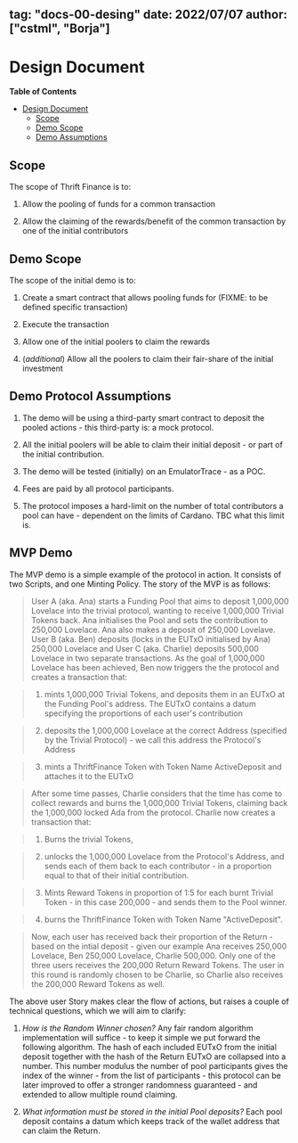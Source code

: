 tag: "docs-00-desing"
date: 2022/07/07
author: ["cstml", "Borja"]
---

# Design Document

**Table of Contents**

- [Design Document](#design-document)
  - [Scope](#scope)
  - [Demo Scope](#demo-scope)
  - [Demo Assumptions](#demo-assumptions)

## Scope

The scope of Thrift Finance is to:

1. Allow the pooling of funds for a common transaction

2. Allow the claiming of the rewards/benefit of the common transaction by one of
   the initial contributors

## Demo Scope

The scope of the initial demo is to:

1. Create a smart contract that allows pooling funds for (FIXME: to be defined
   specific transaction)
   
2. Execute the transaction

3. Allow one of the initial poolers to claim the rewards

4. (*additional*) Allow all the poolers to claim their fair-share of the initial
   investment

## Demo Protocol Assumptions

1. The demo will be using a third-party smart contract to deposit the pooled
   actions - this third-party is: a mock protocol.

2. All the initial poolers will be able to claim their initial deposit - or part
   of the initial contribution.

3. The demo will be tested (initially) on an EmulatorTrace - as a POC.

4. Fees are paid by all protocol participants.

5. The protocol imposes a hard-limit on the number of total contributors a pool
   can have - dependent on the limits of Cardano. TBC what this limit is.
   
## MVP Demo

The MVP demo is a simple example of the protocol in action. It consists of two
Scripts, and one Minting Policy. The story of the MVP is as follows:

> User A (aka. Ana) starts a Funding Pool that aims to deposit 1,000,000
> Lovelace into the trivial protocol, wanting to receive 1,000,000 Trivial
> Tokens back. Ana initialises the Pool and sets the contribution to 250,000
> Lovelace. Ana also makes a deposit of 250,000 Lovelave. User B (aka. Ben)
> deposits (locks in the EUTxO initialised by Ana) 250,000 Lovelace and User C
> (aka. Charlie) deposits 500,000 Lovelace in two separate transactions. As the
> goal of 1,000,000 Lovelace has been achieved, Ben now triggers the the
> protocol and creates a transaction that:

>   1. mints 1,000,000 Trivial Tokens, and deposits them in an EUTxO at the
>      Funding Pool's address. The EUTxO contains a datum specifying the
>      proportions of each user's contribution

>   2. deposits the 1,000,000 Lovelace at the correct Address (specified by the
>      Trivial Protocol) - we call this address the Protocol's Address

>   3. mints a ThriftFinance Token with Token Name ActiveDeposit and attaches it
>      to the EUTxO

> After some time passes, Charlie considers that the time has come to collect
> rewards and burns the 1,000,000 Trivial Tokens, claiming back the 1,000,000
> locked Ada from the protocol. Charlie now creates a transaction that:

>   1. Burns the trivial Tokens,

>   2. unlocks the 1,000,000 Lovelace from the Protocol's Address, and sends
>      each of them back to each contributor - in a proportion equal to that of
>      their initial contribution.

>   3. Mints Reward Tokens in proportion of 1:5 for each burnt Trivial Token -
>      in this case 200,000 - and sends them to the Pool winner.

>   4. burns the ThriftFinance Token with Token Name "ActiveDeposit".

> Now, each user has received back their proportion of the Return - based on the
> intial deposit - given our example Ana receives 250,000 Lovelace, Ben 250,000
> Lovelace, Charlie 500,000. Only one of the three users receives the 200,000
> Return Reward Tokens. The user in this round is randomly chosen to be Charlie,
> so Charlie also receives the 200,000 Reward Tokens as well.

The above user Story makes clear the flow of actions, but raises a couple of
technical questions, which we will aim to clarify:

1. _How is the Random Winner chosen?_ Any fair random algorithm implementation
   will suffice - to keep it simple we put forward the following algorithm. The
   hash of each included EUTxO from the initial deposit together with the hash
   of the Return EUTxO are collapsed into a number. This number modulus the
   number of pool participants gives the index of the winner - from the list of
   participants - this protocol can be later improved to offer a stronger
   randomness guaranteed - and extended to allow multiple round claiming.

2. _What information must be stored in the initial Pool deposits?_ Each pool
   deposit contains a datum which keeps track of the wallet address that can
   claim the Return.
